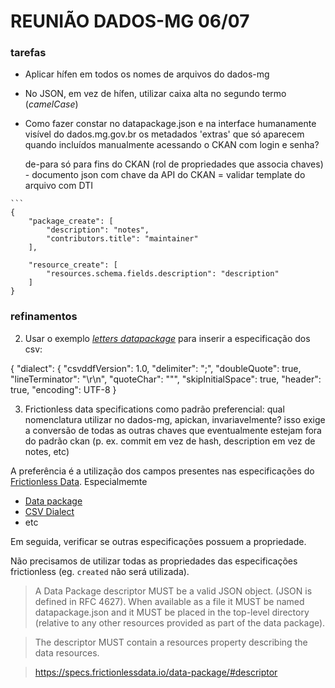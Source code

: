 # REUNIÃO DADOS-MG 06/07

### tarefas

* Aplicar hífen em todos os nomes de arquivos do dados-mg

* No JSON, em vez de hífen, utilizar caixa alta no segundo termo (_camelCase_)

* Como fazer constar no datapackage.json e na interface humanamente visível do dados.mg.gov.br os metadados 'extras' que só aparecem quando incluídos manualmente acessando o CKAN com login e senha?

	de-para só para fins do CKAN (rol de propriedades que associa chaves) - documento json com chave da API do CKAN = validar template do arquivo com DTI
````
```
{
    "package_create": [
        "description": "notes",
        "contributors.title": "maintainer"
    ],

    "resource_create": [
        "resources.schema.fields.description": "description"
    ]
}
````


### refinamentos

2. Usar o exemplo _[letters datapackage](https://raw.githubusercontent.com/dados-mg/letters-datapackage/master/datapackage.json)_ para inserir a especificação dos csv:

{
  "dialect": {
    "csvddfVersion": 1.0,
    "delimiter": ";",
    "doubleQuote": true,
    "lineTerminator": "\r\n",
    "quoteChar": "\"",
    "skipInitialSpace": true,
    "header": true,
    "encoding": UTF-8
}

3. Frictionless data specifications como padrão preferencial:
qual nomenclatura utilizar no dados-mg, apickan, invariavelmente? isso exige a conversão de todas as outras chaves que eventualmente estejam fora do padrão ckan (p. ex. commit em vez de hash, description em vez de notes, etc)

A preferência é a utilização dos campos presentes nas especificações do [Frictionless Data](https://specs.frictionlessdata.io/). Especialmemte

- [Data package](https://specs.frictionlessdata.io/data-package/)
- [CSV Dialect](https://specs.frictionlessdata.io/csv-dialect/)
- etc

Em seguida, verificar se outras especificações possuem a propriedade.

Não precisamos de utilizar todas as propriedades das especificações frictionless (eg. `created` não será utilizada). 

> A Data Package descriptor MUST be a valid JSON object. (JSON is defined in RFC 4627). When available as a file it MUST be named datapackage.json and it MUST be placed in the top-level directory (relative to any other resources provided as part of the data package).

> The descriptor MUST contain a resources property describing the data resources.

> https://specs.frictionlessdata.io/data-package/#descriptor



